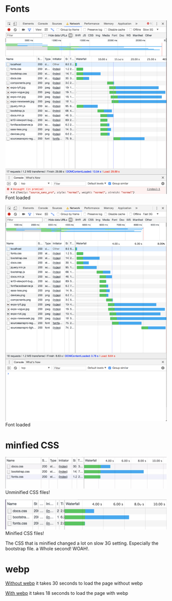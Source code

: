 # Fonts

![font on slow](font-on-slow.png)
Font loaded

![font on fast](font-on-fast.png)
Font loaded

# minfied CSS

![Unminified CSS](image_2018-03-13_17-32-15.png)
Unminified CSS files!


![Minified CSS](minified.png)
Minified CSS files!

The CSS that is minified changed a lot on slow 3G setting. Especially the bootstrap file. a Whole second! WOAH!.

# webp

[Without webp](without-webp.png)
it takes 30 seconds to load the page without webp

[With webp](with-webp.png)
it takes 18 seconds to load the page with webp

